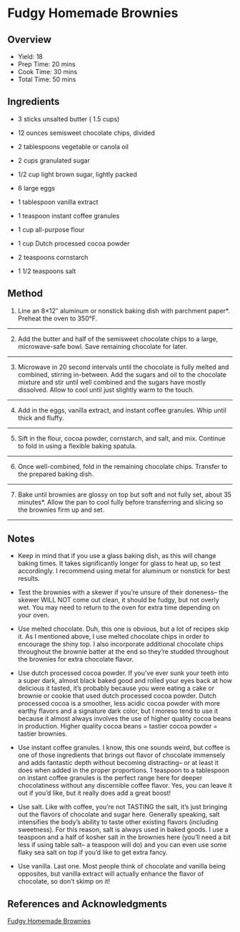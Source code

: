 # Fudgy Homemade Brownies

## Overview

- Yield: 18
- Prep Time: 20 mins
- Cook Time: 30 mins
- Total Time: 50 mins

## Ingredients

- 3 sticks unsalted butter ( 1.5 cups)

- 12 ounces semisweet chocolate chips, divided

- 2 tablespoons vegetable or canola oil

- 2 cups granulated sugar

- 1/2 cup light brown sugar, lightly packed

- 6 large eggs

- 1 tablespoon vanilla extract

- 1 teaspoon instant coffee granules

- 1 cup all-purpose flour

- 1 cup Dutch processed cocoa powder

- 2 teaspoons cornstarch

- 1 1/2 teaspoons salt

## Method

1. Line an 8×12″ aluminum or nonstick baking dish with parchment paper*. Preheat the oven to 350°F.
---

2. Add the butter and half of the semisweet chocolate chips to a large, microwave-safe bowl. Save remaining chocolate for later.
---

3. Microwave in 20 second intervals until the chocolate is fully melted and combined, stirring in-between. Add the sugars and oil to the chocolate mixture and stir until well combined and the sugars have mostly dissolved. Allow to cool until just slightly warm to the touch.
---

4. Add in the eggs, vanilla extract, and instant coffee granules. Whip until thick and fluffy.
---

5. Sift in the flour, cocoa powder, cornstarch, and salt, and mix. Continue to fold in using a flexible baking spatula.
---

6. Once well-combined, fold in the remaining chocolate chips. Transfer to the prepared baking dish.
---

7. Bake until brownies are glossy on top but soft and not fully set, about 35 minutes*. Allow the pan to cool fully before transferring and slicing so the brownies firm up and set.
---


## Notes

- Keep in mind that if you use a glass baking dish, as this will change baking times. It takes significantly longer for glass to heat up, so test accordingly. I recommend using metal for aluminum or nonstick for best results.

- Test the brownies with a skewer if you’re unsure of their doneness– the skewer WILL NOT come out clean, it should be fudgy, but not overly wet. You may need to return to the oven for extra time depending on your oven.

- Use melted chocolate. Duh, this one is obvious, but a lot of recipes skip it. As I mentioned above, I use melted chocolate chips in order to encourage the shiny top. I also incorporate additional chocolate chips throughout the brownie batter at the end so they’re studded throughout the brownies for extra chocolate flavor.

- Use dutch processed cocoa powder. If you’ve ever sunk your teeth into a super dark, almost black baked good and rolled your eyes back at how delicious it tasted, it’s probably because you were eating a cake or brownie or cookie that used dutch processed cocoa powder. Dutch processed cocoa is a smoother, less acidic cocoa powder with more earthy flavors and a signature dark color, but I moreso tend to use it because it almost always involves the use of higher quality cocoa beans in production. Higher quality cocoa beans = tastier cocoa powder = tastier brownies.

- Use instant coffee granules. I know, this one sounds weird, but coffee is one of those ingredients that brings out flavor of chocolate immensely and adds fantastic depth without becoming distracting– or at least it does when added in the proper proportions. 1 teaspoon to a tablespoon on instant coffee granules is the perfect range here for deeper chocolatiness without any discernible coffee flavor. Yes, you can leave it out if you’d like, but it really does add a great boost!

- Use salt.  Like with coffee, you’re not TASTING the salt, it’s just bringing out the flavors of chocolate and sugar here. Generally speaking, salt intensifies the body’s ability to taste other existing flavors (including sweetness). For this reason, salt is always used in baked goods. I use a teaspoon and a half of kosher salt in the brownies here (you’ll need a bit less if using table salt– a teaspoon will do) and you can even use some flaky sea salt on top if you’d like to get extra fancy.

- Use vanilla. Last one. Most people think of chocolate and vanilla being opposites, but vanilla extract will actually enhance the flavor of chocolate, so don’t skimp on it!

## References and Acknowledgments

[Fudgy Homemade Brownies](https://hostthetoast.com/the-best-fudgy-homemade-brownies/)
